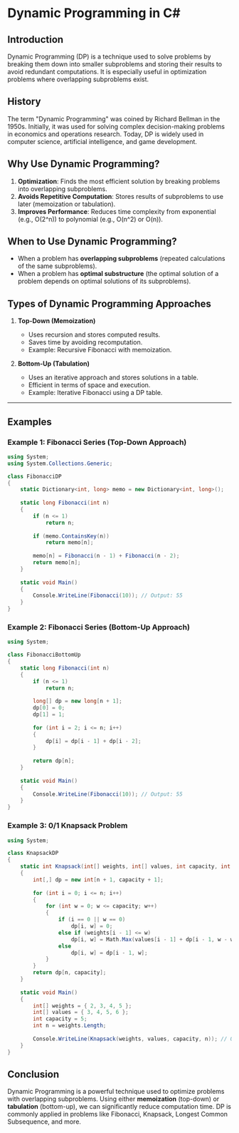 ﻿# Dynamic Programming in C#

## Introduction
Dynamic Programming (DP) is a technique used to solve problems by breaking them down into smaller subproblems and storing their results to avoid redundant computations. It is especially useful in optimization problems where overlapping subproblems exist.

## History
The term "Dynamic Programming" was coined by Richard Bellman in the 1950s. Initially, it was used for solving complex decision-making problems in economics and operations research. Today, DP is widely used in computer science, artificial intelligence, and game development.

## Why Use Dynamic Programming?
1. **Optimization**: Finds the most efficient solution by breaking problems into overlapping subproblems.
2. **Avoids Repetitive Computation**: Stores results of subproblems to use later (memoization or tabulation).
3. **Improves Performance**: Reduces time complexity from exponential (e.g., O(2^n)) to polynomial (e.g., O(n^2) or O(n)).

## When to Use Dynamic Programming?
- When a problem has **overlapping subproblems** (repeated calculations of the same subproblems).
- When a problem has **optimal substructure** (the optimal solution of a problem depends on optimal solutions of its subproblems).

## Types of Dynamic Programming Approaches
1. **Top-Down (Memoization)**
   - Uses recursion and stores computed results.
   - Saves time by avoiding recomputation.
   - Example: Recursive Fibonacci with memoization.

2. **Bottom-Up (Tabulation)**
   - Uses an iterative approach and stores solutions in a table.
   - Efficient in terms of space and execution.
   - Example: Iterative Fibonacci using a DP table.

---

## Examples

### Example 1: Fibonacci Series (Top-Down Approach)
```csharp
using System;
using System.Collections.Generic;

class FibonacciDP
{
    static Dictionary<int, long> memo = new Dictionary<int, long>();
    
    static long Fibonacci(int n)
    {
        if (n <= 1)
            return n;
        
        if (memo.ContainsKey(n))
            return memo[n];
        
        memo[n] = Fibonacci(n - 1) + Fibonacci(n - 2);
        return memo[n];
    }
    
    static void Main()
    {
        Console.WriteLine(Fibonacci(10)); // Output: 55
    }
}
```

### Example 2: Fibonacci Series (Bottom-Up Approach)
```csharp
using System;

class FibonacciBottomUp
{
    static long Fibonacci(int n)
    {
        if (n <= 1)
            return n;
        
        long[] dp = new long[n + 1];
        dp[0] = 0;
        dp[1] = 1;
        
        for (int i = 2; i <= n; i++)
        {
            dp[i] = dp[i - 1] + dp[i - 2];
        }
        
        return dp[n];
    }
    
    static void Main()
    {
        Console.WriteLine(Fibonacci(10)); // Output: 55
    }
}
```

### Example 3: 0/1 Knapsack Problem
```csharp
using System;

class KnapsackDP
{
    static int Knapsack(int[] weights, int[] values, int capacity, int n)
    {
        int[,] dp = new int[n + 1, capacity + 1];
        
        for (int i = 0; i <= n; i++)
        {
            for (int w = 0; w <= capacity; w++)
            {
                if (i == 0 || w == 0)
                    dp[i, w] = 0;
                else if (weights[i - 1] <= w)
                    dp[i, w] = Math.Max(values[i - 1] + dp[i - 1, w - weights[i - 1]], dp[i - 1, w]);
                else
                    dp[i, w] = dp[i - 1, w];
            }
        }
        return dp[n, capacity];
    }
    
    static void Main()
    {
        int[] weights = { 2, 3, 4, 5 };
        int[] values = { 3, 4, 5, 6 };
        int capacity = 5;
        int n = weights.Length;
        
        Console.WriteLine(Knapsack(weights, values, capacity, n)); // Output: 7
    }
}
```

## Conclusion
Dynamic Programming is a powerful technique used to optimize problems with overlapping subproblems. Using either **memoization** (top-down) or **tabulation** (bottom-up), we can significantly reduce computation time. DP is commonly applied in problems like Fibonacci, Knapsack, Longest Common Subsequence, and more.

